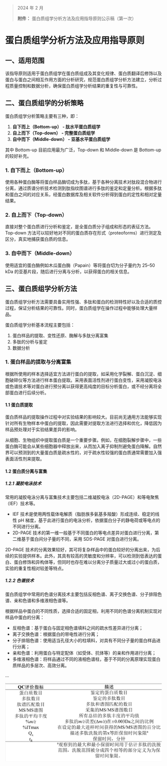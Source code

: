 
> 2024 年 2 月  
>
> **附件：** 蛋白质组学分析方法及应用指导原则公示稿（第一次）

# 蛋白质组学分析方法及应用指导原则

## 一、适用范围

该指导原则适用于蛋白质组学在蛋白质组成及其变化规律、蛋白质翻译后修饰以及蛋白与蛋白之间相互作用方面的分析研究，规范蛋白质组学分析方法建立，分析过程质量控制和数据分析，确保蛋白质组学分析结果的重复性与可靠性。

## 二、蛋白质组学的分析策略

蛋白质组学分析策略主要有三种，即：

1. **自下而上（Bottom-up） - 肽水平蛋白质组学**
2. **自上而下（Top-down） - 完整蛋白质组学**
3. **自中而下（Middle-down） - 亚基水平蛋白质组学**

其中 Bottom-up 目前应用最为广泛，Top-down 和 Middle-down 是 Bottom-up 的较好补充。

### 1. 自下而上（Bottom-up）

使用各种蛋白酶等将蛋白样品酶切成为多肽，基于各种分离技术对肽段混合物进行分离，通过质谱分析技术检测到肽指纹图谱进行多肽的鉴定和定量分析。根据多肽和蛋白之间的对应关系，经蛋白数据库及相关软件分析得到蛋白的定性和相对定量结果。

### 2. 自上而下（Top-down）

直接对整个蛋白质进行分析和鉴定，是全蛋白质分子组成和形态的表征方法。Top-down 方法可以较好地对不同的蛋白质存在形式（proteoforms）进行测定及区分，真实地捕获蛋白质的信息。

### 3. 自中而下（Middle-down）

使用适宜的蛋白酶例如木瓜蛋白酶（Papain）等将蛋白切为分子量约为 25–50 kDa 的亚基片段，随后进行分离与分析，以获得蛋白的相关信息。

## 三、蛋白质组学分析方法

蛋白质组学分析方法需要具备实用性强、多肽和蛋白的检测特性好以及合适的质控过程，保证分析结果的可靠性。同时，蛋白质组学在操作过程中能够处理大量样品。

蛋白质组学分析基本流程主要包括：

1. 蛋白样品的提取、变性还原、酶解与多肽分离富集  
2. 多肽的分析与鉴定  
3. 数据分析  

### 1. 蛋白样品的提取与分离富集

根据所使用的样本选择适宜方法进行蛋白的提取，如采用化学裂解、蛋白沉淀、细胞破碎仪等方法进行样本蛋白提取。采用表面活性剂进行蛋白变性，采用凝胶电泳或色谱技术等对蛋白进行预分离以获得更高纯度的目标分析蛋白，或不经分离将全部蛋白进行后续分析。

#### 1.1 蛋白质提取

蛋白质样品的提取操作过程中对实验结果的影响较大。目前尚无通用方法能够实现针对所有生物样本中蛋白的提取，因此需要对提取方法进行选择和优化，降低因为样品预处理对于实验结果差异的影响。

从细胞、生物组织中提取蛋白质是一个重要步骤。例如，在细胞裂解步骤中，一些蛋白酶可能会从某些细胞器中释放出来，从而加入离子抑制剂避免蛋白降解。自然界可以预测到的大量蛋白质是疏水性的，对于疏水性较强的蛋白质通常需要加入强表面活性剂来提取。

#### 1.2 蛋白质分离与富集

##### 1.2.1 凝胶电泳技术

常用的凝胶电泳分离与富集技术主要包括二维凝胶电泳（2D-PAGE）和等电聚焦（IEF）技术等。

- IEF 技术是使用两性载体电解质（脂肪族多氨基多羧酸）形成连续、稳定的线性 pH 梯度，基于此进行蛋白的电泳分析，依据蛋白分子的静电荷或等电点的不同进行分离。
- 2D-PAGE 技术的第一维一般基于不同蛋白的等电点差异对蛋白进行分离，第二维基于蛋白间分子量的不同，采用 SDS-PAGE 对蛋白进行分离。

2D-PAGE 技术的分离效果较好，其可将复杂样品中的蛋白较好的分离出来，为后续的实验提供样本。此外，其具有较高的灵敏度和分辨率，可以检测到低表达的蛋白、蛋白修饰和异构体等，但同时也存在难以分离分子质量过大或过小的蛋白质，实验的重复性相对较差等特点。

##### 1.2.2 色谱技术

蛋白质组学中常用的色谱分离技术主要包括反相色谱、离子交换色谱、分子排阻色谱、亲和色谱和多维液相色谱等。

根据样品中蛋白的不同性质，选择合适的固定相，利用不同的色谱分离机制实现对样品中蛋白的分离：

- 反相色谱：基于蛋白与固定相色谱填料之间的疏水性差异进行分离；
- 离子交换色谱：根据蛋白的带电性进行分离；
- 分子排阻色谱：使用适当孔径大小的柱填料，对具有不同分子量的蛋白样品进行分离；
- 亲和色谱：利用蛋白与特定配体（如受体、抗体等）的亲和作用进行分离；
- 多维液相色谱：将样品通过不同的液相色谱柱，基于不同的分离原理实现蛋白质样品的多层次、高效分离。

...


![描述文字](../../_static/4myf1ctj.png)



